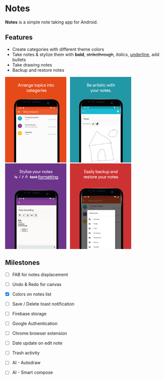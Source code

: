 Notes
=======
**Notes** is a simple note taking app for Android.

## Features

- Create categories with different theme colors
- Take notes & stylize them with **bold**, <s>strikethrough</s>, <i>italics</i>, <u>underline</u>, add bullets
- Take drawing notes
- Backup and restore notes

<img width="200px" src="https://github.com/kelvinkamau/Notes/blob/master/Screenshots/one.png"/> &nbsp;
<img width="200px" src="https://github.com/kelvinkamau/Notes/blob/master/Screenshots/two.png"/> &nbsp;
<img width="200px" src="https://github.com/kelvinkamau/Notes/blob/master/Screenshots/three.png"/> &nbsp;
<img width="200px" src="https://github.com/kelvinkamau/Notes/blob/master/Screenshots/four.png"/>

## Milestones

- [ ] FAB for notes displacement
- [ ] Undo & Redo for canvas
- [x] Colors on notes list
- [ ] Save / Delete toast notification
- [ ] Firebase storage
- [ ] Google Authentication
- [ ] Chrome browser extension
- [ ] Date update on edit note
- [ ] Trash activity
- [ ] AI - Autodraw
- [ ] AI - Smart compose

